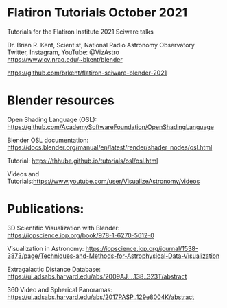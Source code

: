 # Flatiron Tutorials October 2021
Tutorials for the Flatiron Institute 2021 Sciware talks

Dr. Brian R. Kent, Scientist, National Radio Astronomy Observatory       
Twitter, Instagram, YouTube:  @VizAstro     
https://www.cv.nrao.edu/~bkent/blender        

https://github.com/brkent/flatiron-sciware-blender-2021

# Blender resources
Open Shading Language (OSL): https://github.com/AcademySoftwareFoundation/OpenShadingLanguage

Blender OSL documentation: https://docs.blender.org/manual/en/latest/render/shader_nodes/osl.html

Tutorial:  https://thhube.github.io/tutorials/osl/osl.html
  
Videos and Tutorials:https://www.youtube.com/user/VisualizeAstronomy/videos

# Publications:
3D Scientific Visualization with Blender: https://iopscience.iop.org/book/978-1-6270-5612-0

Visualization in Astronomy: https://iopscience.iop.org/journal/1538-3873/page/Techniques-and-Methods-for-Astrophysical-Data-Visualization

Extragalactic Distance Database: https://ui.adsabs.harvard.edu/abs/2009AJ....138..323T/abstract

360 Video and Spherical Panoramas: https://ui.adsabs.harvard.edu/abs/2017PASP..129e8004K/abstract
